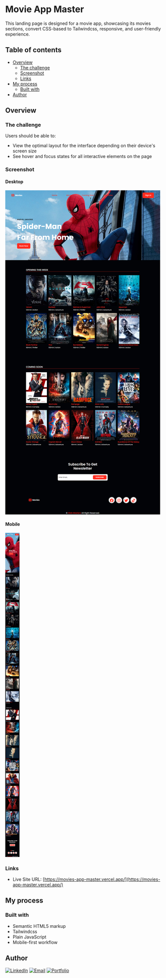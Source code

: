 # Movie App Master

This landing page is designed for a movie app, showcasing its movies sections, convert CSS-based to Tailwindcss, responsive, and user-friendly experience.

## Table of contents

- [Overview](#overview)
  - [The challenge](#the-challenge)
  - [Screenshot](#screenshot)
  - [Links](#links)
- [My process](#my-process)
  - [Built with](#built-with)
- [Author](#author)

## Overview

### The challenge

Users should be able to:

- View the optimal layout for the interface depending on their device's screen size
- See hover and focus states for all interactive elements on the page

### Screenshot

#### Desktop

![screenshot desktop](/img/screenshot-01.png)

#### Mobile

![screenshot mobile](/img/screenshot-02.png)

### Links

- Live Site URL: [https://movies-app-master.vercel.app/](https://movies-app-master.vercel.app/)

## My process

### Built with

- Semantic HTML5 markup
- Tailwindcss
- Plain JavaScript
- Mobile-first workflow

## Author

[![LinkedIn](https://img.shields.io/badge/LinkedIn-0077B5?style=for-the-badge&logo=linkedin&logoColor=white)](https://www.linkedin.com/in/muhammad-hisham-23544b253/)
[![Email](https://img.shields.io/badge/Email-D14836?style=for-the-badge&logo=gmail&logoColor=white)](mailto:muhammedheshamm2@gmail.com)
[![Portfolio](https://img.shields.io/badge/Portfolio-000000?style=for-the-badge&logo=firefox&logoColor=white)](https://muhammadhisham2024.netlify.app/)
